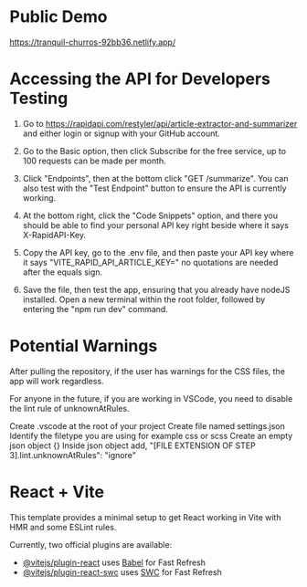 # Public Demo
https://tranquil-churros-92bb36.netlify.app/

# Accessing the API for Developers Testing

1. Go to https://rapidapi.com/restyler/api/article-extractor-and-summarizer and either login or signup with your GitHub account.

2. Go to the Basic option, then click Subscribe for the free service, up to 100 requests can be made per month.

3. Click "Endpoints", then at the bottom click "GET /summarize". You can also test with the "Test Endpoint" button to ensure the API is currently working.

4. At the bottom right, click the "Code Snippets" option, and there you should be able to find your personal API key right beside where it says X-RapidAPI-Key.

5. Copy the API key, go to the .env file, and then paste your API key where it says "VITE_RAPID_API_ARTICLE_KEY=" no quotations are needed after the equals sign.

6. Save the file, then test the app, ensuring that you already have nodeJS installed. Open a new terminal within the root folder, followed by entering the "npm run dev" command.

# Potential Warnings

After pulling the repository, if the user has warnings for the CSS files, the app will work regardless.

For anyone in the future, if you are working in VSCode, you need to disable the lint rule of unknownAtRules.

Create .vscode at the root of your project
Create file named settings.json
Identify the filetype you are using for example css or scss
Create an empty json object {}
Inside json object add, "[FILE EXTENSION OF STEP 3].lint.unknownAtRules": "ignore"

# React + Vite

This template provides a minimal setup to get React working in Vite with HMR and some ESLint rules.

Currently, two official plugins are available:

- [@vitejs/plugin-react](https://github.com/vitejs/vite-plugin-react/blob/main/packages/plugin-react/README.md) uses [Babel](https://babeljs.io/) for Fast Refresh
- [@vitejs/plugin-react-swc](https://github.com/vitejs/vite-plugin-react-swc) uses [SWC](https://swc.rs/) for Fast Refresh
